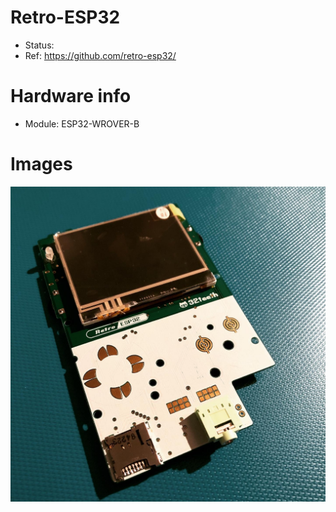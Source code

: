 # Retro-ESP32
- Status:
- Ref: https://github.com/retro-esp32/

# Hardware info
- Module: ESP32-WROVER-B

# Images
![device.jpg](device.jpg)
